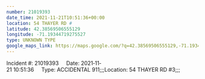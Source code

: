 ```yaml
---
number: 21019393
date_time: 2021-11-21T10:51:36+00:00
location: 54 THAYER RD #
latitude: 42.38569506555129
longitude: -71.19344719275527
type: UNKNOWN TYPE
google_maps_link: https://maps.google.com/?q=42.38569506555129,-71.19344719275527
---
```


Incident #: 21019393     Date: 2021‐11‐21 10:51:36     Type: ACCIDENTAL 911;;;Location: 54 THAYER RD #3;;;
